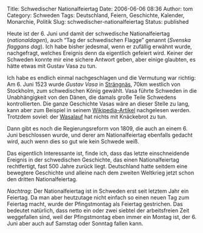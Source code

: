 Title: Schwedischer Nationalfeiertag
Date: 2006-06-06 08:36
Author: tom
Category: Schweden
Tags: Deutschland, Feiern, Geschichte, Kalender, Monarchie, Politik
Slug: schwedischer-nationalfeiertag
Status: published

Heute ist der 6. Juni und damit der schwedische Nationalfeiertag
(*nationaldagen*), auch “Tag der schwedischen Flagge” genannt (*Svenska
flaggans dag*). Ich habe bisher jedesmal, wenn er zufällig erwähnt
wurde, nachgefragt, welches Ereignis denn da eigentlich gefeiert wird.
Keiner der Schweden konnte mir eine sichere Antwort geben, aber einige
glaubten, es hätte etwas mit Gustav Vasa zu tun.

Ich habe es endlich einmal nachgeschlagen und die Vermutung war richtig:
Am 6. Juni 1523 wurde *Gustav Vasa* in
[Strängnäs](http://de.wikipedia.org/wiki/Str%C3%A4ngn%C3%A4s), 70km
westlich von Stockholm, zum schwedischen König gewählt. Vasa führte
Schweden in die Unabhängigkeit von den Dänen, die damals große Teile
Schwedens kontrollierten. Die ganze Geschichte Vasas wäre an dieser
Stelle zu lang, kann aber zum Beispiel in seinem
[Wikipedia-Artikel](http://de.wikipedia.org/wiki/Gustav_I._Wasa)
nachgelesen werden. Trotzdem soviel: der
[Wasalauf](http://de.wikipedia.org/wiki/Wasalauf) hat nichts mit
Knäckebrot zu tun.

Dann gibt es noch die Regierungsreform von 1809, die auch an einem 6.
Juni beschlossen wurde, und derer am Nationalfeiertag ebenfalls gedacht
wird, auch wenn dies so gut wie kein Schwede weiß.

Das eigentlich Interessante ist, finde ich, dass das letzte
einschneidende Ereignis in der schwedischen Geschichte, das einen
Nationalfeiertag rechtfertigt, fast 500 Jahre zurück liegt. Deutschland
hatte seitdem eine bewegtere Geschichte und alleine nach dem zweiten
Weltkrieg jetzt schon den dritten Nationalfeiertag.

*Nachtrag*: Der Nationalfeiertag ist in Schweden erst seit letztem Jahr
ein Feiertag. Da man aber heutzutage nicht einfach so einen neuen Tag
zum Feiertag macht, wurde der Pfingstmontag als Feiertag gestrichen. Das
bedeutet natürlich, dass netto ein oder zwei siebtel der arbeitsfreien
Zeit weggefallen sind, weil der Pfingstmontag eben immer ein Montag ist,
der 6. Juni aber auch auf Samstag oder Sonntag fallen kann.

